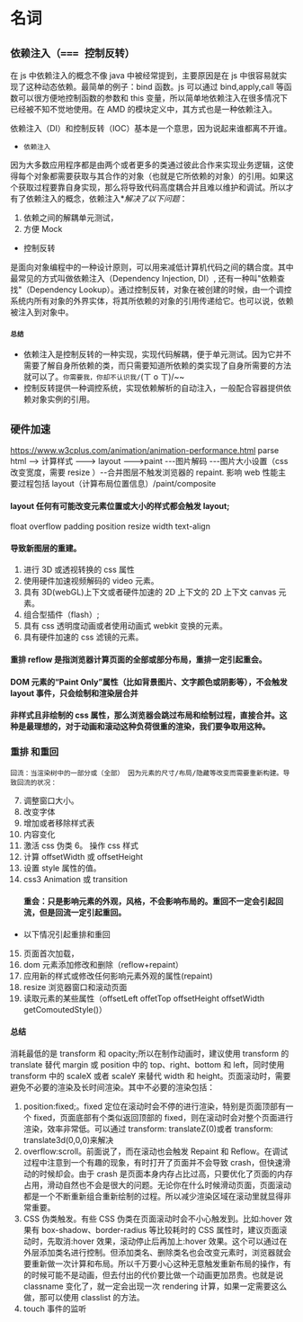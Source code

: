 # 名词

## `依赖注入（=== 控制反转）`

在 js 中依赖注入的概念不像 java 中被经常提到，主要原因是在 js 中很容易就实现了这种动态依赖。最简单的例子：bind 函数。js 可以通过 bind,apply,call 等函数可以很方便地控制函数的参数和 this 变量，所以简单地依赖注入在很多情况下已经被不知不觉地使用。在 AMD 的模块定义中，其方式也是一种依赖注入。

依赖注入（DI）和控制反转（IOC）基本是一个意思，因为说起来谁都离不开谁。

* `依赖注入`

因为大多数应用程序都是由两个或者更多的类通过彼此合作来实现业务逻辑，这使得每个对象都需要获取与其合作的对象（也就是它所依赖的对象）的引用。如果这个获取过程要靠自身实现，那么将导致代码高度耦合并且难以维护和调试。所以才有了依赖注入的概念，依赖注入\*_解决了以下问题_：

1.  依赖之间的解耦单元测试，
2.  方便 Mock

* 控制反转

是面向对象编程中的一种设计原则，可以用来减低计算机代码之间的耦合度。其中最常见的方式叫做依赖注入（Dependency Injection, DI）, 还有一种叫"依赖查找"（Dependency Lookup）。通过控制反转，对象在被创建的时候，由一个调控系统内所有对象的外界实体，将其所依赖的对象的引用传递给它。也可以说，依赖被注入到对象中。

#### `总结`

* 依赖注入是控制反转的一种实现，实现代码解耦，便于单元测试。因为它并不需要了解自身所依赖的类，而只需要知道所依赖的类实现了自身所需要的方法就可以了。`你需要我，你却不认识我/`(ㄒ o ㄒ)/~~
* 控制反转提供一种调控系统，实现依赖解析的自动注入，一般配合容器提供依赖对象实例的引用。

## `硬件加速`

https://www.w3cplus.com/animation/animation-performance.html
parse html --> 计算样式 ---> layout --->paint ---图片解码 ---图片大小设置（css 改变宽度，需要 resize ）--合并图层不触发浏览器的 repaint.
影响 web 性能主要过程包括 layout（计算布局位置信息）/paint/composite

#### layout 任何有可能改变元素位置或大小的样式都会触发 layout;

float overflow padding position resize width text-align

#### 导致新图层的重建。

1.  进行 3D 或透视转换的 css 属性
2.  使用硬件加速视频解码的 video 元素。
3.  具有 3D(webGL)上下文或者硬件加速的 2D 上下文的 2D 上下文 canvas 元素。
4.  组合型插件（flash）;
5.  具有 css 透明度动画或者使用动画式 webkit 变换的元素。
6.  具有硬件加速的 css 滤镜的元素。

#### 重排 reflow 是指浏览器计算页面的全部或部分布局，重排一定引起重会。

#### DOM 元素的“Paint Only”属性（比如背景图片、文字颜色或阴影等），不会触发 layout 事件，只会绘制和渲染层合并

#### 非样式且非绘制的 css 属性，那么浏览器会跳过布局和绘制过程，直接合并。这种是最理想的，对于动画和滚动这种负荷很重的渲染，我们要争取用这种。

### 重排 和重回

    回流：当渲染树中的一部分或（全部） 因为元素的尺寸/布局/隐藏等改变而需要重新构建。导致回流的状况：

7.  调整窗口大小。
8.  改变字体
9.  增加或者移除样式表
10. 内容变化
11. 激活 css 伪类
    6。 操作 css 样式
12. 计算 offsetWidth 或 offsetHeight
13. 设置 style 属性的值。
14. css3 Animation 或 transition
    #### 重会：只是影响元素的外观，风格，不会影响布局的。重回不一定会引起回流，但是回流一定引起重回。

* 以下情况引起重排和重回

15. 页面首次加载，
16. dom 元素添加修改和删除（reflow+repaint）
17. 应用新的样式或修改任何影响元素外观的属性(repaint)
18. resize 浏览器窗口和滚动页面
19. 读取元素的某些属性（offsetLeft offetTop offsetHeight offsetWidth getComoutedStyle()）

#### 总结

消耗最低的是 transform 和 opacity;所以在制作动画时，建议使用 transform 的 translate 替代 margin 或 position 中的 top、right、bottom 和 left，同时使用 transform 中的 scaleX 或者 scaleY 来替代 width 和 height。页面滚动时，需要避免不必要的渲染及长时间渲染。其中不必要的渲染包括：

1.  position:fixed;。fixed 定位在滚动时会不停的进行渲染，特别是页面顶部有一个 fixed，页面底部有个类似返回顶部的 fixed，则在滚动时会对整个页面进行渲染，效率非常低。可以通过 transform: translateZ(0)或者 transform: translate3d(0,0,0)来解决
2.  overflow:scroll。前面说了，而在滚动也会触发 Repaint 和 Reflow。在调试过程中注意到一个有趣的现象，有时打开了页面并不会导致 crash，但快速滑动的时候却会。由于 crash 是页面本身内存占比过高，只要优化了页面的内存占用，滑动自然也不会是很大的问题。无论你在什么时候滑动页面，页面滚动都是一个不断重新组合重新绘制的过程。所以减少渲染区域在滚动里就显得非常重要。
3.  CSS 伪类触发。有些 CSS 伪类在页面滚动时会不小心触发到。比如:hover 效果有 box-shadow、border-radius 等比较耗时的 CSS 属性时，建议页面滚动时，先取消:hover 效果，滚动停止后再加上:hover 效果。这个可以通过在外层添加类名进行控制。但添加类名、删除类名也会改变元素时，浏览器就会要重新做一次计算和布局。所以千万要小心这种无意触发重新布局的操作，有的时候可能不是动画，但去付出的代价要比做一个动画更加昂贵。也就是说 classname 变化了，就一定会出现一次 rendering 计算，如果一定需要这么做，那可以使用 classlist 的方法。
4.  touch 事件的监听
